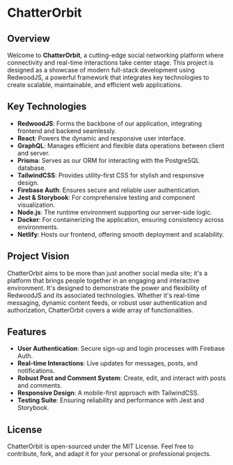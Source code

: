 # ChatterOrbit

## Overview

Welcome to **ChatterOrbit**, a cutting-edge social networking platform where connectivity and real-time interactions take center stage. This project is designed as a showcase of modern full-stack development using RedwoodJS, a powerful framework that integrates key technologies to create scalable, maintainable, and efficient web applications.

## Key Technologies

- **RedwoodJS**: Forms the backbone of our application, integrating frontend and backend seamlessly.
- **React**: Powers the dynamic and responsive user interface.
- **GraphQL**: Manages efficient and flexible data operations between client and server.
- **Prisma**: Serves as our ORM for interacting with the PostgreSQL database.
- **TailwindCSS**: Provides utility-first CSS for stylish and responsive design.
- **Firebase Auth**: Ensures secure and reliable user authentication.
- **Jest & Storybook**: For comprehensive testing and component visualization.
- **Node.js**: The runtime environment supporting our server-side logic.
- **Docker**: For containerizing the application, ensuring consistency across environments.
- **Netlify**: Hosts our frontend, offering smooth deployment and scalability.

## Project Vision

ChatterOrbit aims to be more than just another social media site; it's a platform that brings people together in an engaging and interactive environment. It's designed to demonstrate the power and flexibility of RedwoodJS and its associated technologies. Whether it's real-time messaging, dynamic content feeds, or robust user authentication and authorization, ChatterOrbit covers a wide array of functionalities.

## Features

- **User Authentication**: Secure sign-up and login processes with Firebase Auth.
- **Real-time Interactions**: Live updates for messages, posts, and notifications.
- **Robust Post and Comment System**: Create, edit, and interact with posts and comments.
- **Responsive Design**: A mobile-first approach with TailwindCSS.
- **Testing Suite**: Ensuring reliability and performance with Jest and Storybook.

## License

ChatterOrbit is open-sourced under the MIT License. Feel free to contribute, fork, and adapt it for your personal or professional projects.
